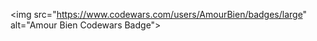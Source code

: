 &lt;img src=&quot;https://www.codewars.com/users/AmourBien/badges/large&quot; alt=&quot;Amour Bien Codewars Badge&quot;&gt;